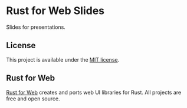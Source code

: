 # Rust for Web Slides

Slides for presentations.

## License

This project is available under the [MIT license](LICENSE.md).

## Rust for Web

[Rust for Web](https://github.com/RustForWeb) creates and ports web UI libraries for Rust. All projects are free and open source.
